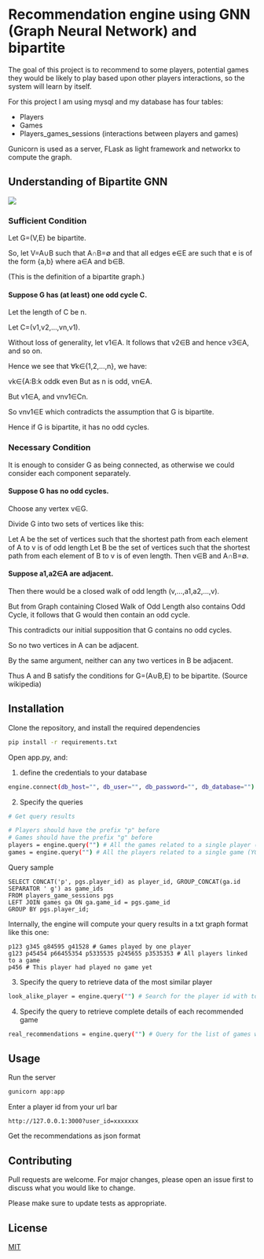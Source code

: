 # Recommendation engine using GNN (Graph Neural Network) and bipartite

The goal of this project is to recommend to some players, potential games they would be likely to play based upon other players interactions, so the system will learn by itself.

For this project I am using mysql and my database has four tables:
- Players
- Games
- Players_games_sessions (interactions between players and games)

Gunicorn is used as a server, FLask as light framework and networkx to compute the graph.

## Understanding of Bipartite GNN

![](bipartite.gif)

### Sufficient Condition
Let G=(V,E) be bipartite.

So, let V=A∪B such that A∩B=∅ and that all edges e∈E are such that e is of the form {a,b} where a∈A and b∈B.

(This is the definition of a bipartite graph.)


#### Suppose G has (at least) one odd cycle C.

Let the length of C be n.

Let C=(v1,v2,…,vn,v1).

Without loss of generality, let v1∈A. It follows that v2∈B and hence v3∈A, and so on.

Hence we see that ∀k∈{1,2,…,n}, we have:

vk∈{A:B:k oddk even
But as n is odd, vn∈A.

But v1∈A, and vnv1∈Cn.

So vnv1∈E which contradicts the assumption that G is bipartite.

Hence if G is bipartite, it has no odd cycles.



### Necessary Condition
It is enough to consider G as being connected, as otherwise we could consider each component separately.


#### Suppose G has no odd cycles.

Choose any vertex v∈G.

Divide G into two sets of vertices like this:

Let A be the set of vertices such that the shortest path from each element of A to v is of odd length
Let B be the set of vertices such that the shortest path from each element of B to v is of even length.
Then v∈B and A∩B=∅.


#### Suppose a1,a2∈A are adjacent.

Then there would be a closed walk of odd length (v,…,a1,a2,…,v).

But from Graph containing Closed Walk of Odd Length also contains Odd Cycle, it follows that G would then contain an odd cycle.

This contradicts our initial supposition that G contains no odd cycles.

So no two vertices in A can be adjacent.


By the same argument, neither can any two vertices in B be adjacent.


Thus A and B satisfy the conditions for G=(A∪B,E) to be bipartite.
(Source wikipedia)


## Installation

Clone the repository, and install the required dependencies

```bash
pip install -r requirements.txt
```

Open app.py, and:

1. define the credentials to your database

```bash
engine.connect(db_host="", db_user="", db_password="", db_database="")
```

2. Specify the queries

```bash
# Get query results

# Players should have the prefix "p" before
# Games should have the prefix "g" before
players = engine.query("") # All the games related to a single player (YOU MUST RETURN ONLY THE IDs)
games = engine.query("") # All the players related to a single game (YOU MUST RETURN ONLY THE IDs)
```

Query sample
```mysql
SELECT CONCAT('p', pgs.player_id) as player_id, GROUP_CONCAT(ga.id SEPARATOR ' g') as game_ids 
FROM players_game_sessions pgs 
LEFT JOIN games ga ON ga.game_id = pgs.game_id 
GROUP BY pgs.player_id;
```

Internally, the engine will compute your query results in a txt graph format like this one:
```
p123 g345 g84595 g41528 # Games played by one player
g123 p45454 p66455354 p5335535 p245655 p3535353 # All players linked to a game
p456 # This player had played no game yet
```

3. Specify the query to retrieve data of the most similar player

```bash
look_alike_player = engine.query("") # Search for the player id with to_player_id_clean
```

4. Specify the query to retrieve complete details of each recommended game

```bash
real_recommendations = engine.query("") # Query for the list of games within a list (SELECT * FROM xxx WHERE id IN(...) )
```

## Usage

Run the server

```python
gunicorn app:app
```

Enter a player id from your url bar

```
http://127.0.0.1:3000?user_id=xxxxxxx
```

Get the recommendations as json format

## Contributing
Pull requests are welcome. For major changes, please open an issue first to discuss what you would like to change.

Please make sure to update tests as appropriate.

## License
[MIT](https://choosealicense.com/licenses/mit/)
